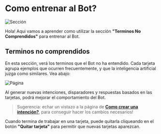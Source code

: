 # Como entrenar al Bot?

![Sección](https://botmakeradmin.github.io/docs/es/imagenes/Captura%20de%20Tela%202018-08-13%20a%CC%80s%2015.33.56.png)

Hola! Aqui vamos a aprender como utilizar la sección **"Terminos No Comprendidos"** para entrenar al Bot.


## Terminos no comprendidos
En esta sección, verá los terminos que el Bot no ha entendido. Cada tarjeta agrupa ejemplos que ocurren frecuentemente, y que la inteligencia artificial juzga como similares. Vea abajo: 

![Página](https://botmakeradmin.github.io/docs/es/imagenes/Captura%20de%20Tela%202018-08-13%20a%CC%80s%2015.33.43.png)

Al generar nuevas intenciones, disparadores y respuestas basados en las tarjetas, podrá mejorar el comportamiento del Bot. 

> Sugerencia: echar un vistazo a la página de [**Como crear una intención?**](https://botmakeradmin.github.io/docs/pt/Como%20criar%20uma%20regra%3F.md), para conseguir hacer los cambios necesarios!

Cuando termina de trabajar en una tarjeta, puede quitarla cliqueando en el botón **"Quitar tarjeta"** para permitir que nuevas tarjetas aparezcan.


<!--stackedit_data:
eyJoaXN0b3J5IjpbMzY3Njg5MjUwLDE1NTMyNDM0NDMsNjIxOD
EyMzUsLTE3NzY5ODE0MTMsMzc2MzQ2NjNdfQ==
-->
<!--stackedit_data:
eyJoaXN0b3J5IjpbMTY5NTE4MjU5NV19
-->
